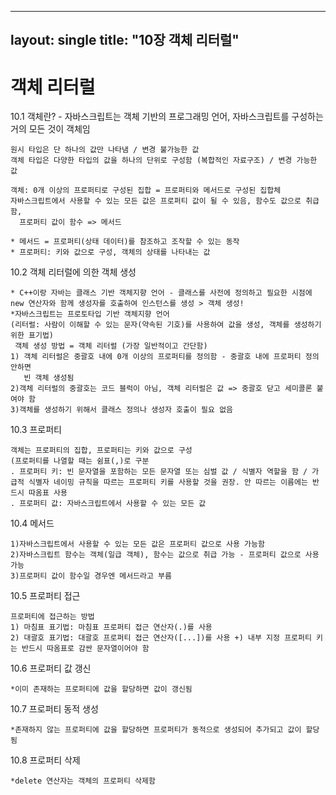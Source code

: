 
---
layout: single
title: "10장 객체 리터럴"
---

# 객체 리터럴


10.1 객체란?
	- 자바스크립트는 객체 기반의 프로그래밍 언어, 자바스크립트를 구성하는 거의 모든 것이 객체임

	원시 타입은 단 하나의 값만 나타냄 / 변경 불가능한 값
	객체 타입은 다양한 타입의 값을 하나의 단위로 구성함 (복합적인 자료구조) / 변경 가능한 값

	객체: 0개 이상의 프로퍼티로 구성된 집합 = 프로퍼티와 메서드로 구성된 집합체
 	자바스크립트에서 사용할 수 있는 모든 값은 프로퍼티 값이 될 수 있음, 함수도 값으로 취급함, 
	  프로퍼티 값이 함수 => 메서드

	* 메서드 = 프로퍼티(상태 데이터)를 참조하고 조작할 수 있는 동작
	* 프로퍼티: 키와 값으로 구성, 객체의 상태를 나타내는 값

10.2 객체 리터럴에 의한 객체 생성

	* C++이랑 자바는 클래스 기반 객체지향 언어 - 클래스를 사전에 정의하고 필요한 시점에 new 연산자와 함께 생성자를 호출하여 인스턴스를 생성 > 객체 생성!
	*자바스크립트는 프로토타입 기반 객체지향 언어
	(리터럴: 사람이 이해할 수 있는 문자(약속된 기호)를 사용하여 값을 생성, 객체를 생성하기 위한 표기법)
	 객체 생성 방법 = 객체 리터럴 (가장 일반적이고 간단함) 
	1) 객체 리터럴은 중괄호 내에 0개 이상의 프로퍼티를 정의함 - 중괄호 내에 프로퍼티 정의 안하면 
	   빈 객체 생성됨
	2)객체 리터럴의 중괄호는 코드 블럭이 아님, 객체 리터럴은 값 => 중괄호 닫고 세미콜론 붙여야 함
	3)객체를 생성하기 위해서 클래스 정의나 생성자 호출이 필요 없음

10.3 프로퍼티

	객체는 프로퍼티의 집합, 프로퍼티는 키와 값으로 구성
	(프로퍼티를 나열할 때는 쉼표(,)로 구분
	. 프로퍼티 키: 빈 문자열을 포함하는 모든 문자열 또는 심벌 값 / 식별자 역할을 함 / 가급적 식별자 네이밍 규칙을 따르는 프로퍼티 키를 사용할 것을 권장. 안 따르는 이름에는 반드시 따옴표 사용
	. 프로퍼티 값: 자바스크립트에서 사용할 수 있는 모든 값

10.4 메서드

	1)자바스크립트에서 사용할 수 있는 모든 값은 프로퍼티 값으로 사용 가능함
	2)자바스크립트 함수는 객체(일급 객체), 함수는 값으로 취급 가능 - 프로퍼티 값으로 사용 가능
	3)프로퍼티 값이 함수일 경우엔 메서드라고 부름

10.5 프로퍼티 접근

	프로퍼티에 접근하는 방법
	1) 마침표 표기법: 마침표 프로퍼티 접근 연산자(.)를 사용
	2) 대괄호 표기법: 대괄호 프로퍼티 접근 연산자([...])를 사용 +) 내부 지정 프로퍼티 키는 반드시 따옴표로 감싼 문자열이어야 함

10.6 프로퍼티 값 갱신

	*이미 존재하는 프로퍼티에 값을 할당하면 값이 갱신됨

10.7 프로퍼티 동적 생성

	*존재하지 않는 프로퍼티에 값을 할당하면 프로퍼티가 동적으로 생성되어 추가되고 값이 할당됨

10.8 프로퍼티 삭제

	*delete 연산자는 객체의 프로퍼티 삭제함
